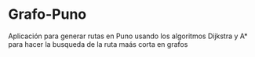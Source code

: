 # Grafo-Puno
Aplicación para generar rutas en Puno usando los algoritmos Dijkstra y A* para hacer la busqueda de la ruta maás corta en grafos

